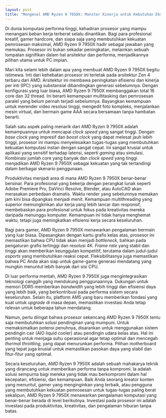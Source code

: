 ```yaml
---
layout: post
title: "Mengenal AMD Ryzen 9 7950X: Monster Kinerja untuk Kebutuhan Ekstrem"
---
```


Di dunia komputasi performa tinggi, kehadiran prosesor yang mampu menangani beban kerja terberat selalu dinantikan. Bagi para profesional kreatif, gamer hardcore, dan siapa saja yang membutuhkan kekuatan pemrosesan maksimal, AMD Ryzen 9 7950X hadir sebagai jawaban yang memukau. Prosesor ini bukan sekadar peningkatan, melainkan sebuah lompatan signifikan dalam hal arsitektur dan performa, menjadikannya pilihan utama untuk PC impian.

Mari kita selami lebih dalam apa yang membuat AMD Ryzen 9 7950X begitu istimewa. Inti dari kehebatan prosesor ini terletak pada arsitektur Zen 4 terbaru dari AMD. Arsitektur ini membawa peningkatan efisiensi dan kinerja per inti (IPC) yang substansial dibandingkan generasi sebelumnya. Dengan konfigurasi yang luar biasa, AMD Ryzen 9 7950X membanggakan total 16 core dan 32 thread. Ini berarti kemampuan multitasking dan pemrosesan paralel yang belum pernah terjadi sebelumnya. Bayangkan kemampuan untuk merender video resolusi tinggi, mengedit foto kompleks, menjalankan mesin virtual, dan bermain game AAA secara bersamaan tanpa hambatan berarti.

Salah satu aspek paling menarik dari AMD Ryzen 9 7950X adalah kemampuannya untuk mencapai *clock speed* yang sangat tinggi. Dengan *base clock* yang impresif dan *boost clock* yang dapat melesat jauh lebih tinggi, prosesor ini mampu menyelesaikan tugas-tugas yang membutuhkan kekuatan komputasi instan dengan sangat cepat. Ini sangat krusial untuk aplikasi yang sensitif terhadap latensi, seperti *gaming* atau simulasi. Kombinasi jumlah core yang banyak dan *clock speed* yang tinggi menjadikan AMD Ryzen 9 7950X sebagai kekuatan yang tak tertandingi dalam berbagai skenario penggunaan.

Produktivitas menjadi area di mana AMD Ryzen 9 7950X benar-benar bersinar. Para profesional yang bekerja dengan perangkat lunak seperti Adobe Premiere Pro, DaVinci Resolve, Blender, atau AutoCAD akan merasakan perbedaan dramatis. Waktu render yang sebelumnya memakan jam kini bisa dipangkas menjadi menit. Kemampuan multithreading yang superior memungkinkan alur kerja yang lebih lancar dan responsif, membebaskan para profesional untuk fokus pada kreativitas mereka daripada menunggu komputer. Kemampuan ini tidak hanya menghemat waktu, tetapi juga meningkatkan efisiensi kerja secara keseluruhan.

Bagi para gamer, AMD Ryzen 9 7950X menawarkan pengalaman bermain yang luar biasa. Dipasangkan dengan kartu grafis kelas atas, prosesor ini memastikan bahwa CPU tidak akan menjadi *bottleneck*, bahkan pada pengaturan grafis tertinggi dan resolusi 4K. *Frame rate* yang stabil dan tinggi akan memberikan keunggulan kompetitif, terutama dalam judul-judul *esports* yang membutuhkan reaksi cepat. Fleksibilitasnya juga memastikan bahwa PC Anda akan siap untuk game-game generasi mendatang yang mungkin menuntut lebih banyak dari sisi CPU.

Di luar performa mentah, AMD Ryzen 9 7950X juga mengintegrasikan teknologi canggih yang mendukung penggunaannya. Dukungan untuk memori DDR5 memberikan *bandwidth* yang lebih tinggi dan efisiensi daya yang lebih baik, yang berkontribusi pada performa sistem secara keseluruhan. Selain itu, platform AM5 yang baru memberikan fondasi yang kuat untuk *upgrade* di masa depan, memastikan investasi Anda tetap relevan untuk beberapa tahun mendatang.

Namun, perlu diingat bahwa prosesor sekencang AMD Ryzen 9 7950X tentu saja membutuhkan solusi pendinginan yang mumpuni. Untuk memaksimalkan potensi penuhnya, disarankan untuk menggunakan sistem pendingin cair (AIO liquid cooler) atau pendingin udara kelas atas. Hal ini penting untuk menjaga suhu operasional agar tetap optimal dan mencegah *thermal throttling*, yang dapat menurunkan performa. Pilihan motherboard yang tepat juga krusial untuk memastikan pasokan daya yang stabil dan fitur-fitur yang optimal.

Secara keseluruhan, AMD Ryzen 9 7950X adalah sebuah mahakarya teknik yang dirancang untuk memberikan performa tanpa kompromi. Ia adalah solusi sempurna bagi mereka yang tidak mau berkompromi dalam hal kecepatan, efisiensi, dan kemampuan. Baik Anda seorang kreator konten yang menuntut, gamer yang menginginkan yang terbaik, atau pengguna yang membutuhkan kekuatan pemrosesan untuk tugas-tugas paling berat sekalipun, AMD Ryzen 9 7950X menawarkan pengalaman komputasi yang benar-benar berada di level berikutnya. Investasi pada prosesor ini adalah investasi pada produktivitas, kreativitas, dan pengalaman hiburan tanpa batas.

